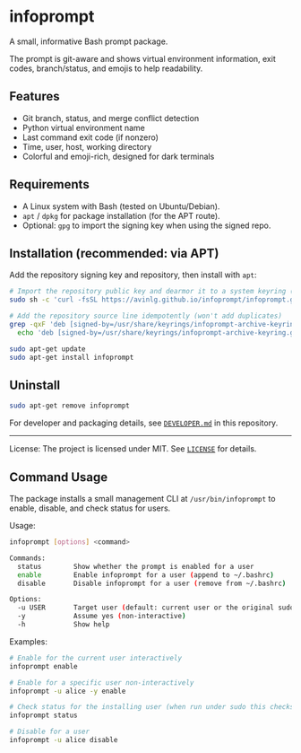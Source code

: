 # infoprompt

 A small, informative Bash prompt package.

 The prompt is git-aware and shows virtual environment information, exit codes, branch/status, and emojis to help readability.

## Features
- Git branch, status, and merge conflict detection
- Python virtual environment name
- Last command exit code (if nonzero)
- Time, user, host, working directory
- Colorful and emoji-rich, designed for dark terminals

## Requirements

- A Linux system with Bash (tested on Ubuntu/Debian).
- `apt` / `dpkg` for package installation (for the APT route).
- Optional: `gpg` to import the signing key when using the signed repo.

## Installation (recommended: via APT)

Add the repository signing key and repository, then install with `apt`:

```bash
# Import the repository public key and dearmor it to a system keyring (non-interactive, safe overwrite)
sudo sh -c 'curl -fsSL https://avinlg.github.io/infoprompt/infoprompt.gpg | gpg --dearmor -o /usr/share/keyrings/infoprompt-archive-keyring.gpg'

# Add the repository source line idempotently (won't add duplicates)
grep -qxF 'deb [signed-by=/usr/share/keyrings/infoprompt-archive-keyring.gpg] https://avinlg.github.io/infoprompt stable main' /etc/apt/sources.list.d/infoprompt.list || \
  echo 'deb [signed-by=/usr/share/keyrings/infoprompt-archive-keyring.gpg] https://avinlg.github.io/infoprompt stable main' | sudo tee -a /etc/apt/sources.list.d/infoprompt.list

sudo apt-get update
sudo apt-get install infoprompt
```

## Uninstall
```sh
sudo apt-get remove infoprompt
```

For developer and packaging details, see [`DEVELOPER.md`](./DEVELOPER.md) in this repository.

---

License: The project is licensed under MIT. See [`LICENSE`](LICENSE) for details.

## Command Usage

The package installs a small management CLI at `/usr/bin/infoprompt` to enable, disable, and check status for users.

Usage:

```sh
infoprompt [options] <command>

Commands:
  status        Show whether the prompt is enabled for a user
  enable        Enable infoprompt for a user (append to ~/.bashrc)
  disable       Disable infoprompt for a user (remove from ~/.bashrc)

Options:
  -u USER       Target user (default: current user or the original sudo user)
  -y            Assume yes (non-interactive)
  -h            Show help
```

Examples:

```sh
# Enable for the current user interactively
infoprompt enable

# Enable for a specific user non-interactively
infoprompt -u alice -y enable

# Check status for the installing user (when run under sudo this checks SUDO_USER)
infoprompt status

# Disable for a user
infoprompt -u alice disable
```
